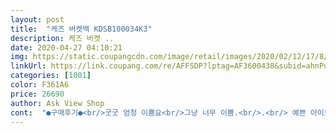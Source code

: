 ```yaml
---
layout: post 
title:  "케즈 버켓백 KDSB100034K3" 
description: 케즈 버켓 ..
date: 2020-04-27 04:10:21 
img: https://static.coupangcdn.com/image/retail/images/2020/02/12/17/8/7318ca86-7fda-4847-bdb2-8282423b12d5.jpg 
linkUrl: https://link.coupang.com/re/AFFSDP?lptag=AF3600438&subid=ahnPublicAsk&pageKey=1270455922&itemId=2274943340&vendorItemId=70272124533&traceid=V0-113-1554948eecf63932 
categories: [1001] 
color: F361A6 
price: 26690 
author: Ask View Shop 
cont:  "●구매후기●<br/>굿굿 엄청 이쁨요<br/>그냥 너무 이쁨.<br/>.<br/> 예쁜 아이보리배이지색 너무 밝지도 어둡지도 않음 여러룩에 잘 어울릴듯! 배송은 하루만에옴<br/>이뻐요!가볍게 잘 들고다닐거같네요<br/>굿굿 엄청 이쁨요<br/>그냥 너무 이쁨.<br/>.<br/> 예쁜 아이보리배이지색 너무 밝지도 어둡지도 않음 여러룩에 잘 어울릴듯! 배송은 하루만에옴<br/>이뻐요!가볍게 잘 들고다닐거같네요<br/>" 
---
```

